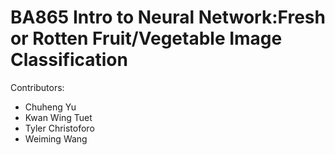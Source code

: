 # BA865 Intro to Neural Network:Fresh or Rotten Fruit/Vegetable Image Classification
Contributors: 
- Chuheng Yu
- Kwan Wing Tuet
- Tyler Christoforo
- Weiming Wang


